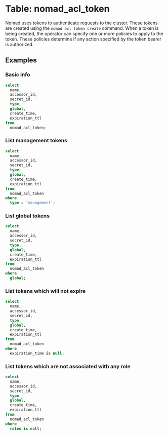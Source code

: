 # Table: nomad_acl_token

Nomad uses tokens to authenticate requests to the cluster. These tokens are created using the `nomad acl token create` command. When a token is being created, the operator can specify one or more policies to apply to the token. These policies determine if any action specified by the token bearer is authorized.

## Examples

### Basic info

```sql
select
  name,
  accessor_id,
  secret_id,
  type,
  global,
  create_time,
  expiration_ttl
from
  nomad_acl_token;
```

### List management tokens

```sql
select
  name,
  accessor_id,
  secret_id,
  type,
  global,
  create_time,
  expiration_ttl
from
  nomad_acl_token
where
  type = 'management';
```

### List global tokens

```sql
select
  name,
  accessor_id,
  secret_id,
  type,
  global,
  create_time,
  expiration_ttl
from
  nomad_acl_token
where
  global;
```

### List tokens which will not expire

```sql
select
  name,
  accessor_id,
  secret_id,
  type,
  global,
  create_time,
  expiration_ttl
from
  nomad_acl_token
where
  expiration_time is null;
```

### List tokens which are not associated with any role

```sql
select
  name,
  accessor_id,
  secret_id,
  type,
  global,
  create_time,
  expiration_ttl
from
  nomad_acl_token
where
  roles is null;
```
